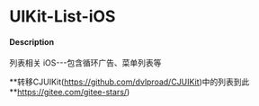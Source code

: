 # UIKit-List-iOS

#### Description
列表相关 iOS---包含循环广告、菜单列表等

**转移CJUIKit(https://github.com/dvlproad/CJUIKit)中的列表到此 **https://gitee.com/gitee-stars/)


